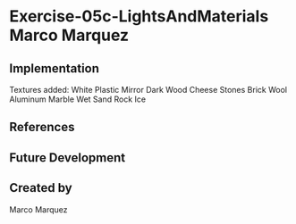# Exercise-05c-LightsAndMaterials Marco Marquez


## Implementation
Textures added:
White Plastic
Mirror
Dark Wood
Cheese
Stones
Brick
Wool
Aluminum 
Marble
Wet Sand
Rock
Ice

## References

## Future Development

## Created by
Marco Marquez